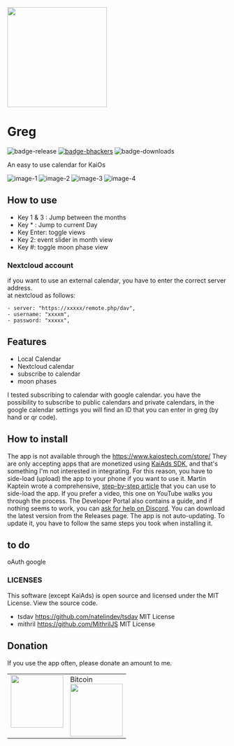 <img src="/images/logo.svg" width="228"/>

# Greg

![badge-release](https://img.shields.io/github/v/release/strukturart/greg?include_prereleases&style=plastic)
[![badge-bhackers](https://img.shields.io/badge/bHackers-bHackerStore-orange)](https://store.bananahackers.net/#greg)
![badge-downloads](https://img.shields.io/github/downloads/strukturart/greg/total)

An easy to use calendar for KaiOs

![image-1](/images/image-1.png)
![image-2](/images/image-2.png)
![image-3](/images/image-3.png)
![image-4](/images/image-4.png)

## How to use

- Key 1 & 3 : Jump between the months
- Key \* : Jump to current Day
- Key Enter: toggle views
- Key 2: event slider in month view
- Key #: toggle moon phase view

### Nextcloud account

if you want to use an external calendar, you have to enter the correct server address.  
at nextcloud as follows:

    - server: "https://xxxxx/remote.php/dav",
    - username: "xxxxm",
    - password: "xxxxx",

## Features

- Local Calendar
- Nextcloud calendar
- subscribe to calendar
- moon phases

I tested subscribing to calendar with google calendar. you have the possibility to subscribe to public calendars and private calendars, in the google calendar settings you will find an ID that you can enter in greg (by hand or qr code).

## How to install

The app is not available through the https://www.kaiostech.com/store/ They are only accepting apps that are monetized using <a href="https://developer.kaiostech.com/submit-to-kaistore">KaiAds SDK</a>, and that's something I'm not interested in integrating.
For this reason, you have to side-load (upload) the app to your phone if you want to use it.
Martin Kaptein wrote a comprehensive, <a href="https://www.martinkaptein.com/blog/sideloading-and-deploying-apps-to-kai-os/">step-by-step article</a> that you can use to side-load the app. If you prefer a video, this one on YouTube walks you through the process.
The Developer Portal also contains a guide, and if nothing seems to work, you can <a href="https://discord.com/invite/rQ93zEu">ask for help on Discord</a>.
You can download the latest version from the Releases page.
The app is not auto-updating. To update it, you have to follow the same steps you took when installing it.

## to do

oAuth google

### LICENSES

This software (except KaiAds) is open source and licensed under the MIT License. View the source code.

- tsdav https://github.com/natelindev/tsdav MIT License
- mithril https://github.com/MithrilJS MIT License

## Donation

If you use the app often, please donate an amount to me.
<br>

<table class="border-0"> 
  <tr class="border-0" >
    <td valign="top" class="border-0">
        <div>
            <a href="https://paypal.me/strukturart?locale.x=de_DE" target="_blank">
                <img src="/images/paypal.png" width="120px">
            </a>
        </div>
    </td>
    <td valign="top" class="border-0">
        <div>
            <div>Bitcoin</div>
            <img src="/images/bitcoin_rcv.png" width="120px">
        </div>
    </td>
  </tr>
 </table>
